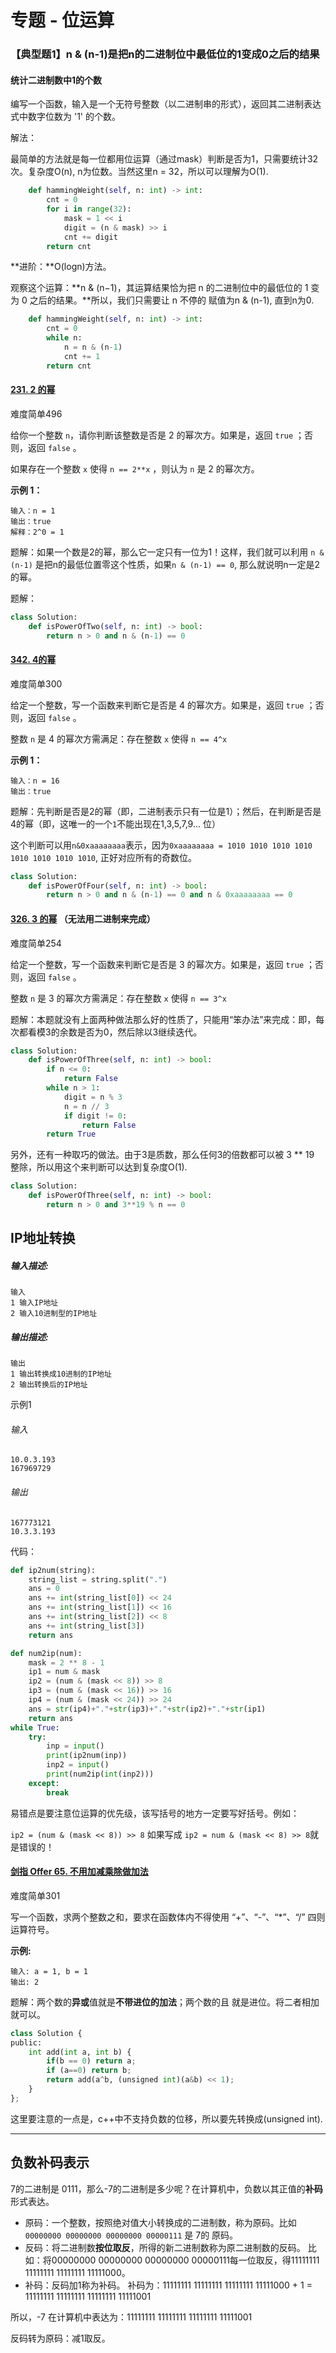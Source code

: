 # 专题 - 位运算



### 【典型题1】n & (n-1)是把n的二进制位中最低位的1变成0之后的结果 

#### 统计二进制数中1的个数

编写一个函数，输入是一个无符号整数（以二进制串的形式），返回其二进制表达式中数字位数为 '1' 的个数。

解法：

最简单的方法就是每一位都用位运算（通过mask）判断是否为1，只需要统计32次。复杂度O(n), n为位数。当然这里n = 32，所以可以理解为O(1).

```python
    def hammingWeight(self, n: int) -> int:
        cnt = 0
        for i in range(32):
            mask = 1 << i
            digit = (n & mask) >> i
            cnt += digit
        return cnt
```

**进阶：**O(logn)方法。

观察这个运算：**n & (n−1)，其运算结果恰为把 n 的二进制位中的最低位的 1 变为 0 之后的结果。**所以，我们只需要让 n 不停的 赋值为n & (n-1), 直到n为0.

```python
    def hammingWeight(self, n: int) -> int:
        cnt = 0
        while n:
            n = n & (n-1)
            cnt += 1
        return cnt
```



#### [231. 2 的幂](https://leetcode.cn/problems/power-of-two/)

难度简单496

给你一个整数 `n`，请你判断该整数是否是 2 的幂次方。如果是，返回 `true` ；否则，返回 `false` 。

如果存在一个整数 `x` 使得 `n == 2**x` ，则认为 `n` 是 2 的幂次方。

**示例 1：**

```
输入：n = 1
输出：true
解释：2^0 = 1
```

题解：如果一个数是2的幂，那么它一定只有一位为1！这样，我们就可以利用 `n & (n-1)` 是把n的最低位置零这个性质，如果`n & (n-1) == 0`, 那么就说明n一定是2的幂。

 题解：

```python
class Solution:
    def isPowerOfTwo(self, n: int) -> bool:
        return n > 0 and n & (n-1) == 0
```

#### [342. 4的幂](https://leetcode.cn/problems/power-of-four/)

难度简单300

给定一个整数，写一个函数来判断它是否是 4 的幂次方。如果是，返回 `true` ；否则，返回 `false` 。

整数 `n` 是 4 的幂次方需满足：存在整数 `x` 使得 `n == 4^x`

**示例 1：**

```
输入：n = 16
输出：true
```

题解：先判断是否是2的幂（即，二进制表示只有一位是1）；然后，在判断是否是4的幂（即，这唯一的一个`1`不能出现在1,3,5,7,9... 位）

这个判断可以用`n&0xaaaaaaaa`表示，因为`0xaaaaaaaa = 1010 1010 1010 1010 1010 1010 1010 1010`, 正好对应所有的奇数位。

```python
class Solution:
    def isPowerOfFour(self, n: int) -> bool:
        return n > 0 and n & (n-1) == 0 and n & 0xaaaaaaaa == 0
```



#### [326. 3 的幂](https://leetcode.cn/problems/power-of-three/) （无法用二进制来完成）

难度简单254

给定一个整数，写一个函数来判断它是否是 3 的幂次方。如果是，返回 `true` ；否则，返回 `false` 。

整数 `n` 是 3 的幂次方需满足：存在整数 `x` 使得 `n == 3^x`



题解：本题就没有上面两种做法那么好的性质了，只能用“笨办法”来完成：即，每次都看模3的余数是否为0，然后除以3继续迭代。

```python
class Solution:
    def isPowerOfThree(self, n: int) -> bool:
        if n <= 0:
            return False
        while n > 1:
            digit = n % 3
            n = n // 3
            if digit != 0:
                return False
        return True
```

另外，还有一种取巧的做法。由于3是质数，那么任何3的倍数都可以被 3 ** 19 整除，所以用这个来判断可以达到复杂度O(1). 

```python
class Solution:
    def isPowerOfThree(self, n: int) -> bool:
        return n > 0 and 3**19 % n == 0
```



## IP地址转换

##### **输入描述:**

```
输入 
1 输入IP地址
2 输入10进制型的IP地址
```

##### **输出描述:**

```
输出
1 输出转换成10进制的IP地址
2 输出转换后的IP地址
```

示例1

###### 输入

```
10.0.3.193
167969729
```

###### 输出

```
167773121
10.3.3.193
```

代码：

```python
def ip2num(string):
    string_list = string.split(".")
    ans = 0
    ans += int(string_list[0]) << 24
    ans += int(string_list[1]) << 16
    ans += int(string_list[2]) << 8
    ans += int(string_list[3])
    return ans

def num2ip(num):
    mask = 2 ** 8 - 1
    ip1 = num & mask
    ip2 = (num & (mask << 8)) >> 8
    ip3 = (num & (mask << 16)) >> 16
    ip4 = (num & (mask << 24)) >> 24
    ans = str(ip4)+"."+str(ip3)+"."+str(ip2)+"."+str(ip1)
    return ans
while True:
    try:
        inp = input()
        print(ip2num(inp))
        inp2 = input()
        print(num2ip(int(inp2)))
    except:
        break
```

易错点是要注意位运算的优先级，该写括号的地方一定要写好括号。例如：

`ip2 = (num & (mask << 8)) >> 8` 如果写成 `ip2 = num & (mask << 8) >> 8`就是错误的！



#### [剑指 Offer 65. 不用加减乘除做加法](https://leetcode-cn.com/problems/bu-yong-jia-jian-cheng-chu-zuo-jia-fa-lcof/)

难度简单301

写一个函数，求两个整数之和，要求在函数体内不得使用 “+”、“-”、“*”、“/” 四则运算符号。

 

**示例:**

```
输入: a = 1, b = 1
输出: 2
```

题解：两个数的**异或**值就是**不带进位的加法**；两个数的且 就是进位。将二者相加就可以。

```python
class Solution {
public:
    int add(int a, int b) {
        if(b == 0) return a;
        if (a==0) return b;
        return add(a^b, (unsigned int)(a&b) << 1);
    }
};
```

这里要注意的一点是，c++中不支持负数的位移，所以要先转换成(unsigned int). 



----

## 负数补码表示

7的二进制是 0111，那么-7的二进制是多少呢？在计算机中，负数以其正值的**补码**形式表达。

- 原码：一个整数，按照绝对值大小转换成的二进制数，称为原码。比如 `00000000 00000000 00000000 00000111` 是 7的 原码。
- 反码：将二进制数**按位取反**，所得的新二进制数称为原二进制数的反码。
  比如：将00000000 00000000 00000000 00000111每一位取反，得11111111 11111111 11111111 11111000。
- 补码：反码加1称为补码。
  补码为：11111111 11111111 11111111 11111000 + 1 = 11111111 11111111 11111111 11111001

所以，-7 在计算机中表达为：11111111 11111111 11111111 11111001

反码转为原码：减1取反。